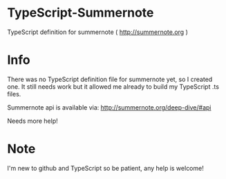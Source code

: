 # TypeScript-Summernote
TypeScript definition for summernote ( http://summernote.org )

# Info
There was no TypeScript definition file for summernote yet, so I created one.
It still needs work but it allowed me already to build my TypeScript .ts files.

Summernote api is available via: http://summernote.org/deep-dive/#api

Needs more help!

# Note
I'm new to github and TypeScript so be patient, any help is welcome!
